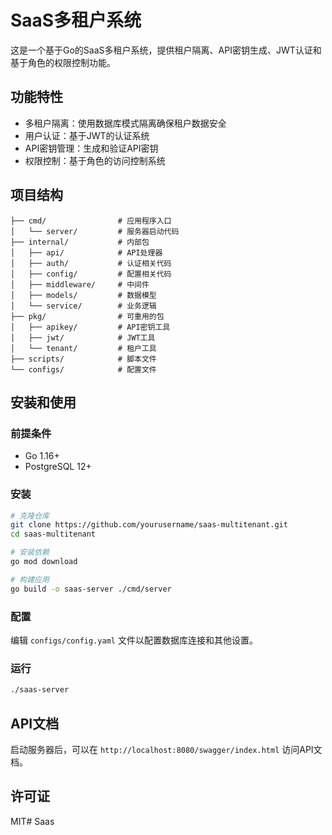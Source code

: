 # SaaS多租户系统

这是一个基于Go的SaaS多租户系统，提供租户隔离、API密钥生成、JWT认证和基于角色的权限控制功能。

## 功能特性

- 多租户隔离：使用数据库模式隔离确保租户数据安全
- 用户认证：基于JWT的认证系统
- API密钥管理：生成和验证API密钥
- 权限控制：基于角色的访问控制系统

## 项目结构

```
├── cmd/                # 应用程序入口
│   └── server/         # 服务器启动代码
├── internal/           # 内部包
│   ├── api/            # API处理器
│   ├── auth/           # 认证相关代码
│   ├── config/         # 配置相关代码
│   ├── middleware/     # 中间件
│   ├── models/         # 数据模型
│   └── service/        # 业务逻辑
├── pkg/                # 可重用的包
│   ├── apikey/         # API密钥工具
│   ├── jwt/            # JWT工具
│   └── tenant/         # 租户工具
├── scripts/            # 脚本文件
└── configs/            # 配置文件
```

## 安装和使用

### 前提条件

- Go 1.16+
- PostgreSQL 12+

### 安装

```bash
# 克隆仓库
git clone https://github.com/yourusername/saas-multitenant.git
cd saas-multitenant

# 安装依赖
go mod download

# 构建应用
go build -o saas-server ./cmd/server
```

### 配置

编辑 `configs/config.yaml` 文件以配置数据库连接和其他设置。

### 运行

```bash
./saas-server
```

## API文档

启动服务器后，可以在 `http://localhost:8080/swagger/index.html` 访问API文档。

## 许可证

MIT# Saas
